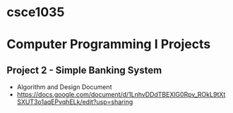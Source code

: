 # csce1035
# Computer Programming I Projects

## Project 2 - Simple Banking System
- Algorithm and Design Document
- https://docs.google.com/document/d/1LnhvDDdTBEXlG0Rpv_ROkL9tXtSXUT3o1aqEPvqhELk/edit?usp=sharing



